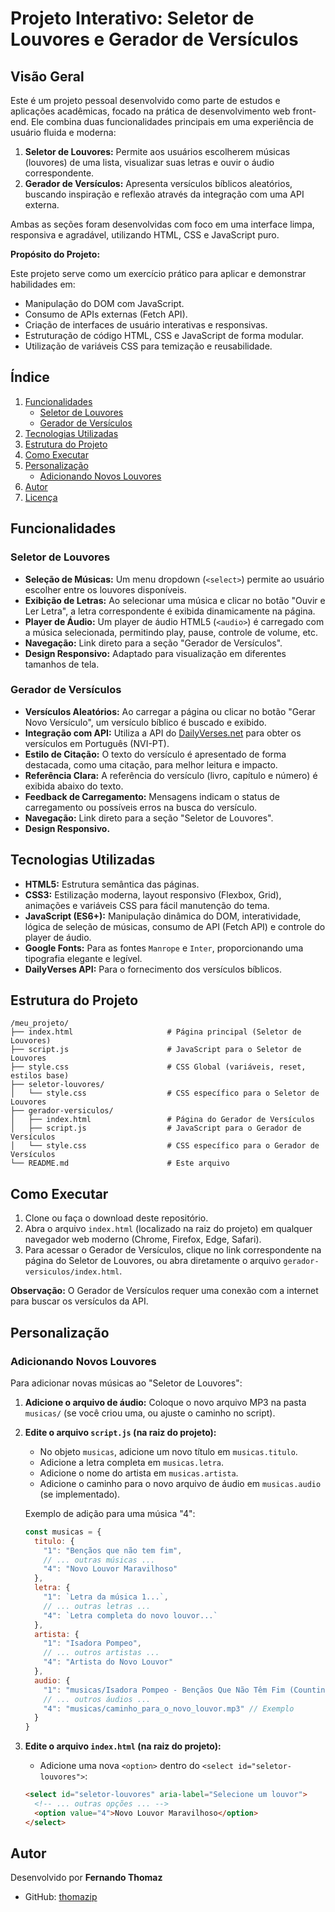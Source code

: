 # Projeto Interativo: Seletor de Louvores e Gerador de Versículos

## Visão Geral

Este é um projeto pessoal desenvolvido como parte de estudos e aplicações acadêmicas, focado na prática de desenvolvimento web front-end. Ele combina duas funcionalidades principais em uma experiência de usuário fluida e moderna:

1.  **Seletor de Louvores:** Permite aos usuários escolherem músicas (louvores) de uma lista, visualizar suas letras e ouvir o áudio correspondente.
2.  **Gerador de Versículos:** Apresenta versículos bíblicos aleatórios, buscando inspiração e reflexão através da integração com uma API externa.

Ambas as seções foram desenvolvidas com foco em uma interface limpa, responsiva e agradável, utilizando HTML, CSS e JavaScript puro.

**Propósito do Projeto:**

Este projeto serve como um exercício prático para aplicar e demonstrar habilidades em:
- Manipulação do DOM com JavaScript.
- Consumo de APIs externas (Fetch API).
- Criação de interfaces de usuário interativas e responsivas.
- Estruturação de código HTML, CSS e JavaScript de forma modular.
- Utilização de variáveis CSS para temização e reusabilidade.

## Índice

1.  [Funcionalidades](#funcionalidades)
    *   [Seletor de Louvores](#seletor-de-louvores)
    *   [Gerador de Versículos](#gerador-de-versículos)
2.  [Tecnologias Utilizadas](#tecnologias-utilizadas)
3.  [Estrutura do Projeto](#estrutura-do-projeto)
4.  [Como Executar](#como-executar)
5.  [Personalização](#personalização)
    *   [Adicionando Novos Louvores](#adicionando-novos-louvores)
6.  [Autor](#autor)
7.  [Licença](#licença)

## Funcionalidades

### Seletor de Louvores

-   **Seleção de Músicas:** Um menu dropdown (`<select>`) permite ao usuário escolher entre os louvores disponíveis.
-   **Exibição de Letras:** Ao selecionar uma música e clicar no botão "Ouvir e Ler Letra", a letra correspondente é exibida dinamicamente na página.
-   **Player de Áudio:** Um player de áudio HTML5 (`<audio>`) é carregado com a música selecionada, permitindo play, pause, controle de volume, etc.
-   **Navegação:** Link direto para a seção "Gerador de Versículos".
-   **Design Responsivo:** Adaptado para visualização em diferentes tamanhos de tela.

### Gerador de Versículos

-   **Versículos Aleatórios:** Ao carregar a página ou clicar no botão "Gerar Novo Versículo", um versículo bíblico é buscado e exibido.
-   **Integração com API:** Utiliza a API do [DailyVerses.net](https://dailyverses.net/) para obter os versículos em Português (NVI-PT).
-   **Estilo de Citação:** O texto do versículo é apresentado de forma destacada, como uma citação, para melhor leitura e impacto.
-   **Referência Clara:** A referência do versículo (livro, capítulo e número) é exibida abaixo do texto.
-   **Feedback de Carregamento:** Mensagens indicam o status de carregamento ou possíveis erros na busca do versículo.
-   **Navegação:** Link direto para a seção "Seletor de Louvores".
-   **Design Responsivo.**

## Tecnologias Utilizadas

-   **HTML5:** Estrutura semântica das páginas.
-   **CSS3:** Estilização moderna, layout responsivo (Flexbox, Grid), animações e variáveis CSS para fácil manutenção do tema.
-   **JavaScript (ES6+):** Manipulação dinâmica do DOM, interatividade, lógica de seleção de músicas, consumo de API (Fetch API) e controle do player de áudio.
-   **Google Fonts:** Para as fontes `Manrope` e `Inter`, proporcionando uma tipografia elegante e legível.
-   **DailyVerses API:** Para o fornecimento dos versículos bíblicos.

## Estrutura do Projeto

```
/meu_projeto/
├── index.html                     # Página principal (Seletor de Louvores)
├── script.js                      # JavaScript para o Seletor de Louvores
├── style.css                      # CSS Global (variáveis, reset, estilos base)
├── seletor-louvores/
│   └── style.css                  # CSS específico para o Seletor de Louvores
├── gerador-versiculos/
│   ├── index.html                 # Página do Gerador de Versículos
│   ├── script.js                  # JavaScript para o Gerador de Versículos
│   └── style.css                  # CSS específico para o Gerador de Versículos
└── README.md                      # Este arquivo
```

## Como Executar

1.  Clone ou faça o download deste repositório.
2.  Abra o arquivo `index.html` (localizado na raiz do projeto) em qualquer navegador web moderno (Chrome, Firefox, Edge, Safari).
3.  Para acessar o Gerador de Versículos, clique no link correspondente na página do Seletor de Louvores, ou abra diretamente o arquivo `gerador-versiculos/index.html`.

**Observação:** O Gerador de Versículos requer uma conexão com a internet para buscar os versículos da API.

## Personalização

### Adicionando Novos Louvores

Para adicionar novas músicas ao "Seletor de Louvores":

1.  **Adicione o arquivo de áudio:** Coloque o novo arquivo MP3 na pasta `musicas/` (se você criou uma, ou ajuste o caminho no script).
2.  **Edite o arquivo `script.js` (na raiz do projeto):**
    *   No objeto `musicas`, adicione um novo título em `musicas.titulo`.
    *   Adicione a letra completa em `musicas.letra`.
    *   Adicione o nome do artista em `musicas.artista`.
    *   Adicione o caminho para o novo arquivo de áudio em `musicas.audio` (se implementado).

    Exemplo de adição para uma música "4":
    ```javascript
    const musicas = {
      titulo: {
        "1": "Bençãos que não tem fim",
        // ... outras músicas ...
        "4": "Novo Louvor Maravilhoso"
      },
      letra: {
        "1": `Letra da música 1...`,
        // ... outras letras ...
        "4": `Letra completa do novo louvor...`
      },
      artista: {
        "1": "Isadora Pompeo",
        // ... outros artistas ...
        "4": "Artista do Novo Louvor"
      },
      audio: {
        "1": "musicas/Isadora Pompeo - Bençãos Que Não Têm Fim (Counting My Blessings).mp3",
        // ... outros áudios ...
        "4": "musicas/caminho_para_o_novo_louvor.mp3" // Exemplo
      }
    }
    ```
3.  **Edite o arquivo `index.html` (na raiz do projeto):**
    *   Adicione uma nova `<option>` dentro do `<select id="seletor-louvores">`:
    ```html
    <select id="seletor-louvores" aria-label="Selecione um louvor">
      <!-- ... outras opções ... -->
      <option value="4">Novo Louvor Maravilhoso</option>
    </select>
    ```

## Autor

Desenvolvido por **Fernando Thomaz**

-   GitHub: [thomazip](https://github.com/thomazip)

